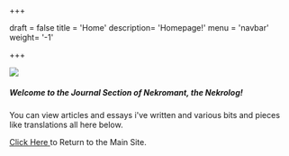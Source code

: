 +++

draft = false
title = 'Home'
description= 'Homepage!'
menu = 'navbar'
weight= '-1'

+++




![](https://nekromant.neocities.org/fprosethree.png)

##### Welcome to the Journal Section of Nekromant, the Nekrolog! 

You can view articles and essays i've written and various bits and pieces like translations all here below.

[ Click Here ](https://nekromant.neocities.org/main) to Return to the Main Site.